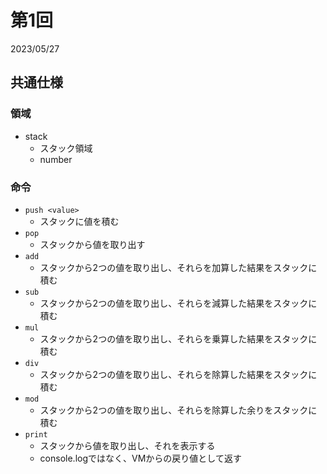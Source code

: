 # 第1回

2023/05/27

## 共通仕様

### 領域

- stack
  - スタック領域
  - number

### 命令

- `push <value>`
  - スタックに値を積む
- `pop`
  - スタックから値を取り出す
- `add`
  - スタックから2つの値を取り出し、それらを加算した結果をスタックに積む
- `sub`
  - スタックから2つの値を取り出し、それらを減算した結果をスタックに積む
- `mul`
  - スタックから2つの値を取り出し、それらを乗算した結果をスタックに積む
- `div`
  - スタックから2つの値を取り出し、それらを除算した結果をスタックに積む
- `mod`
  - スタックから2つの値を取り出し、それらを除算した余りをスタックに積む
- `print`
  - スタックから値を取り出し、それを表示する
  - console.logではなく、VMからの戻り値として返す